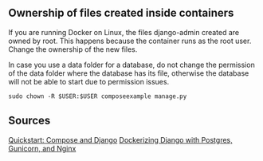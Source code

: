 ## Ownership of files created inside containers

If you are running Docker on Linux, the files django-admin created are owned by root. This happens because the container runs as the root user. Change the ownership of the new files.

In case you use a data folder for a database, do not change the permission of the data folder where the database has its file, otherwise the database will not be able to start due to permission issues.

```
sudo chown -R $USER:$USER composeexample manage.py
```

## Sources

[Quickstart: Compose and Django](https://docs.docker.com/samples/django/)
[Dockerizing Django with Postgres, Gunicorn, and Nginx](https://testdriven.io/blog/dockerizing-django-with-postgres-gunicorn-and-nginx/)
